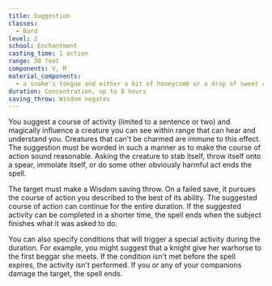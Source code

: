 ```yaml
---
title: Suggestion
classes:
  - Bard
level: 2
school: Enchantment
casting_time: 1 action
range: 30 feet
components: V, M
material_components:
  - a snake's tongue and either a bit of honeycomb or a drop of sweet oil
duration: Concentration, up to 8 hours
saving_throw: Wisdom negates
---
```


You suggest a course of activity (limited to a sentence or two) and magically influence a creature you can see within range that can hear and understand you. Creatures that can't be charmed are immune to this effect. The suggestion must be worded in such a manner as to make the course of action sound reasonable. Asking the creature to stab itself, throw itself onto a spear, immolate itself, or do some other obviously harmful act ends the spell.

The target must make a Wisdom saving throw. On a failed save, it pursues the course of action you described to the best of its ability. The suggested course of action can continue for the entire duration. If the suggested activity can be completed in a shorter time, the spell ends when the subject finishes what it was asked to do.

You can also specify conditions that will trigger a special activity during the duration. For example, you might suggest that a knight give her warhorse to the first beggar she meets. If the condition isn't met before the spell expires, the activity isn't performed.  If you or any of your companions damage the target, the spell ends.
